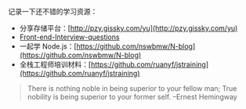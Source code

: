 记录一下还不错的学习资源：

- 分享存储平台：[http://pzy.gissky.com/yu](http://pzy.gissky.com/yu)
- [Front-end-Interview-questions](https://github.com/hawx1993/Front-end-Interview-questions)
- 一起学 Node.js：[https://github.com/nswbmw/N-blog](https://github.com/nswbmw/N-blog)
- 全栈工程师培训材料：[https://github.com/ruanyf/jstraining](https://github.com/ruanyf/jstraining)

> There is nothing noble in being superior to your fellow man; True nobility is being superior to your former self. 
> –Ernest Hemingway
